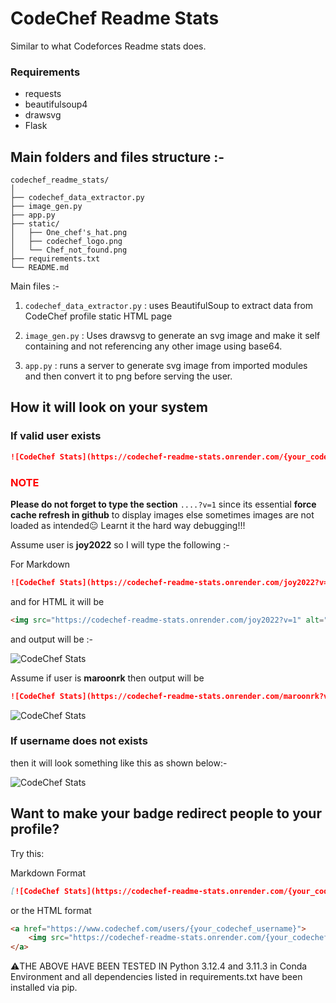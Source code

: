 # CodeChef Readme Stats

Similar to what Codeforces Readme stats does. 

### Requirements
- requests
- beautifulsoup4
- drawsvg
- Flask

## Main folders and files structure :-

```
codechef_readme_stats/
│
├── codechef_data_extractor.py
├── image_gen.py
├── app.py
├── static/
│   ├── One_chef's_hat.png
│   ├── codechef_logo.png
│   └── Chef_not_found.png
├── requirements.txt
└── README.md

```

Main files :-

1. `codechef_data_extractor.py` : uses BeautifulSoup to extract data from CodeChef profile static HTML page

2. `image_gen.py` : Uses drawsvg to generate an svg image and make it self containing and not referencing any other image using base64.

3. `app.py` : runs a server to generate svg image from imported modules and then convert it to png before serving the user.

## How it will look on your system 

### If valid user exists

```markdown
![CodeChef Stats](https://codechef-readme-stats.onrender.com/{your_codechef_username}?v=1)
```

### <span style="color:red">NOTE</span>

**Please do not forget to type the section** `....?v=1` since its essential **force cache refresh in github** to display images else sometimes images are not loaded as intended😐 Learnt it the hard way debugging!!!



Assume user is **joy2022** so I will type the following :-

For Markdown 
```markdown
![CodeChef Stats](https://codechef-readme-stats.onrender.com/joy2022?v=1)
```

and for HTML it will be

```html
<img src="https://codechef-readme-stats.onrender.com/joy2022?v=1" alt="something you like to put in here"/>
```


and output will be :-

![CodeChef Stats](https://codechef-readme-stats.onrender.com/joy2022?v=1)

Assume if user is **maroonrk** then output will be
```markdown
![CodeChef Stats](https://codechef-readme-stats.onrender.com/maroonrk?v=1)
```

![CodeChef Stats](https://codechef-readme-stats.onrender.com/maroonrk?v=1)



### If username does not exists
then it will look something like this as shown below:-

![CodeChef Stats](https://codechef-readme-stats.onrender.com/jfsdkfdsdkfsfh?v=1)


## Want to make your badge redirect people to your profile? 

Try this:

Markdown Format

```markdown
[![CodeChef Stats](https://codechef-readme-stats.onrender.com/{your_codechef_username}?v=1)](https://www.codechef.com/users/{your_codechef_username})
```
or the HTML format
```html
<a href="https://www.codechef.com/users/{your_codechef_username}">
    <img src="https://codechef-readme-stats.onrender.com/{your_codechef_username}?v=1">
</a>
```


⚠️THE ABOVE HAVE BEEN TESTED IN Python 3.12.4 and 3.11.3 in Conda Environment and all dependencies listed in requirements.txt have been installed via pip.
